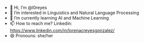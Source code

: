 - 👋 Hi, I’m @l0reyes
- 👀 I’m interested in Linguistics and Natural Language Processing
- 🌱 I’m currently learning AI and Machine Learning
- 📫 How to reach me? Linkedin: https://www.linkedin.com/in/lorenacreyesgonzalez/
- 😄 Pronouns: she/her

<!---
l0reyes/l0reyes is a ✨ special ✨ repository because its `README.md` (this file) appears on your GitHub profile.
You can click the Preview link to take a look at your changes.
--->
